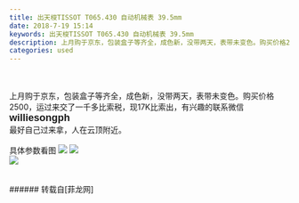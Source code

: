 ```yaml
---
title: 出天梭TISSOT T065.430 自动机械表 39.5mm
date: 2018-7-19 15:14
keywords: 出天梭TISSOT T065.430 自动机械表 39.5mm
description: 上月购于京东，包装盒子等齐全，成色新，没带两天，表带未变色。购买价格2500，运过来交了一千多比索税，现17K比索出，有兴趣的联系微信  williesongph最好自己过来拿，人在云顶附近。具体参数看图
categories: used
---
```

<td class="t_f" id="postmessage_1528889">

<br/>
<br/>
上月购于京东，包装盒子等齐全，成色新，没带两天，表带未变色。购买价格2500，运过来交了一千多比索税，现17K比索出，有兴趣的联系微信 <strong><font face="Arial"><font size="4"> williesongph</font></font></strong><br/>
最好自己过来拿，人在云顶附近。<br/>
<br/>
具体参数看图

<img aid="887003" data-cf-modified-50abaccf9c6d6fff9c2f4bfe-="" file="data/attachment/forum/201807/19/151125b060a4r1e1sl68si.png.thumb.jpg" id="aimg_887003" inpost="1" onclick="" onmouseover="" src="http://www.flw.ph/data/attachment/forum/201807/19/151125b060a4r1e1sl68si.png" style="cursor:pointer" zoomfile="data/attachment/forum/201807/19/151125b060a4r1e1sl68si.png"/>



<img aid="889844" data-cf-modified-50abaccf9c6d6fff9c2f4bfe-="" file="data/attachment/forum/201807/21/222415ksoal17l7z1bb937.png.thumb.jpg" id="aimg_889844" inpost="1" onclick="" onmouseover="" src="http://www.flw.ph/data/attachment/forum/201807/21/222415ksoal17l7z1bb937.png" style="cursor:pointer" zoomfile="data/attachment/forum/201807/21/222415ksoal17l7z1bb937.png"/>


<br/>

<img aid="889845" data-cf-modified-50abaccf9c6d6fff9c2f4bfe-="" file="data/attachment/forum/201807/21/222420a4s1l4sxx11z411l.png.thumb.jpg" id="aimg_889845" inpost="1" onclick="" onmouseover="" src="http://www.flw.ph/data/attachment/forum/201807/21/222420a4s1l4sxx11z411l.png" style="cursor:pointer" zoomfile="data/attachment/forum/201807/21/222420a4s1l4sxx11z411l.png"/>


<br/>
<br/>
<br/>
</td>
###### 转载自[菲龙网]